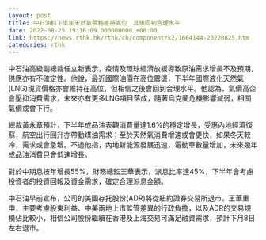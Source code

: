 ```yaml
---
layout: post
title: 中石油料下半年天然氣價格維持高位　其後回到合理水平
date: 2022-08-25 19:16:09.000000000 +08:00
link: https://news.rthk.hk/rthk/ch/component/k2/1664144-20220825.htm
categories: rthk
---
```


中石油高級副總裁任立新表示，疫情及環球經濟放緩導致原油需求增長不及預期，供應亦有不確定性。他說，最近國際油價在高位震盪，下半年國際液化天然氣(LNG)現貨價格亦會維持在高位，但相信之後會回到合理水平。他認為，氣價高企會壓抑消費需求，未來亦有更多LNG項目落成，隨著烏克蘭危機影響減弱，相關氣價或會下行。

總裁黃永章預計，下半年成品油表觀消費量達1.6%的穩定增長，受惠內地經濟復蘇，航空出行回升亦帶動煤油需求；至於天然氣消費增速或會更快，如果冬天較冷，需求或會急增。不過他指，內地新能源發展迅速，電動車數量增加，未來幾年成品油消費只會低速增長。

對於中期息按年增長55%，財務總監王華表示，派息比率達45%，下半年會考慮投資者的投資回報及資金需求，確定合理派息金額。

中石油早前宣布，公司的美國存托股份(ADR)將從紐約證券交易所退市。王華重申，主要考慮股東利益、中美兩地上市監管差異的行政負擔，以及ADR的交易規模佔比較小，相信公司股份繼續在香港及上海交易可滿足融資需求，預計下月8日左右退市。
